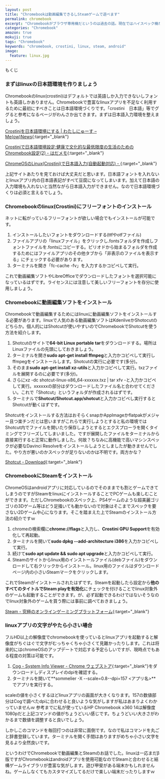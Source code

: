 ```yaml
---
layout: post
title: "Chromebookは動画編集できるしSteamゲームで遊べます"
permalink: chromebook
excerpt: "Chromebookがブラウザ専用機だというのは過去の話。現在ではハイスペック機が出揃いChromeOSのアップデートも重なった結果、linuxアプリが使えるようになりChromebookでも動画編集と多くのゲームで遊べる端末へと進化しました。しかしながらそれらを利用するためにはいくつかの設定が必要です。そんなに難しいことではないので一つ一つ見ていきましょう。"
categories: "Chromebook"
amazon: true
mokuji: true
tags: "Chromebook"
keywords: "chromebook, crostini, linux, steam, android"
image:
  feature: linux.jpg
---
```


<div id="mokuji"><span>もくじ</span></div>

### まずはlinuxの日本語環境を作りましょう

Chromebookのlinux(crostini)はデフォルトでは英語しか入力できないしフォントも英語しかありません。Chromebookで豊富なlinuxアプリを不足なく利用するために最初にすべきことは日本語環境づくりです。「crostini　日本語」等でググると参考になるページがわんさか出てきます。まずは日本語入力環境を整えましょう。


[Crostiniを日本語環境にする | わたしにゅーす – Me(ow)News](https://meow.gigowat.com/2602/){:target="_blank"}

[Crostiniで日本語環境設定:健康で文化的な最低限度の生活のためのChromebook設定(2) - はだメモ](https://scrapbox.io/hada/Crostini%E3%81%A7%E6%97%A5%E6%9C%AC%E8%AA%9E%E7%92%B0%E5%A2%83%E8%A8%AD%E5%AE%9A:%E5%81%A5%E5%BA%B7%E3%81%A7%E6%96%87%E5%8C%96%E7%9A%84%E3%81%AA%E6%9C%80%E4%BD%8E%E9%99%90%E5%BA%A6%E3%81%AE%E7%94%9F%E6%B4%BB%E3%81%AE%E3%81%9F%E3%82%81%E3%81%AEChromebook%E8%A8%AD%E5%AE%9A(2)){:target="_blank"}

[ChromeOSのLinux(Crostini)で日本語入力(自動起動対応) - <TextBlock />](https://www.axon.jp/entry/2018/10/18/201812){:target="_blank"}

上記サイトあたりを見ておけば大丈夫だと思います。日本語フォントを入れないとlinuxアプリ内の日本語表記がすべて豆腐になってしまいます。加えて日本語の入力環境も入れないと当然ながら日本語入力ができません。なので日本語環境づくりは必須と言えるでしょう。

### Chromebookのlinux(Crostini)にフリーフォントのインストール

ネットに転がっているフリーフォントが欲しい場合でもインストールが可能です。

1. インストールしたいフォントをダウンロードする(ttfやotfファイル)
2. ファイルアプリの「linuxファイル」をクリックし.fontsフォルダを作成しフォントファイルを.fontsにコピーする。ピリオドから始まるフォルダを作成するためにはファイルアプリのその他タブから「非表示のファイルを表示する」にチェックする必要があります。
3. ターミナルを開き「fc-cache -fv」を入力するかコピペして実行。

これで動画編集ソフトやLibreOfficeでダウンロードしたフォントを選択可能になっているはずです。ライセンスには注意して美しいフリーフォントを存分に使用しましょう。

### Chromebookに動画編集ソフトをインストール

Chromebookで動画編集するためにはlinuxに動画編集ソフトをインストールする必要があります。linuxで人気のある動画編集ソフトはKdenliveかShotocutのどちらか。個人的にはShotcutが使いやすいのでChromebookでShotcutを使う方法を紹介します。

1. Shotcutのサイトで**64-bit Linux portable tar**をダウンロードする。場所はLinuxファイルの先頭にしておきましょう。
2. ターミナルを開き**sudo apt-get install ffmpeg**と入力かコピペして実行しffmpegをインストールします。Shotcutの実行に必要です(多分)。
3. そのまま**sudo apt-get install xz-utils**と入力かコピペして実行。txzファイルを展開するのに必要です(多分)。
4. さらにxz -dc shotcut-linux-x86_64-xxxxxx.txz | tar xfv -と入力かコピペして実行。xxxxxxの部分はダウンロードしたファイル名と合わせてください。これで「Shotcut」というフォルダが作成されるはずです。
5. ターミナルで**Shotcut/Shotcut.app/shotcut**と入力かコピペし実行するとShotcutが動くはずです。

Shotcutをインストールする方法はおそらくsnapかAppImageかflatpakがメジャー且つ楽チンだとは思いますがこれらで実行しようとすると私の環境ではShotcut内でファイルを開いたり保存しようとするとエクスプローラを開くタイミングでフリーズしてしまいました。ですが展開したファイルをターミナルから直接実行すると正常に動作しました。何故？ちなみに高機能で高いマシンスペックが必要なDavinci Resolveをインストールしようとしましたが動きませんでした。やり方が悪いのかスペックが足りないのかは不明です。両方かな？

[Shotcut - Download](https://shotcut.org/download/){:target="_blank"}

### ChromebookにSteamをインストール

ChromeOSはandroidアプリに対応しているのでそのままでも割とゲームできてしまうのですがSteamをlinuxにインストールすることでPCゲームも楽しむことができます。ただしChromebookのスペック上、PS4ゲームのような超美麗ゴリゴリの3Dゲーム等はどう足掻いても動かないので対象はそこまでスペックを要さない2Dゲーム中心になります。そこを踏まえた上でSteamのインストール方法の紹介ですｗ

1. chromeの検索欄に**chrome://flags**と入力し、**Crostini GPU Support**を有効化して再起動。
2. ターミナルを開いて**sudo dpkg --add-architecture i386**を入力かコピペして実行。
3. 続けて**sudo apt update && sudo apt upgrade**と入力かコピペして実行。
4. Steamのサイトからlinux用のインストールファイル(debファイル)をダウンロードして右クリックからインストール。linux用のファイルはダウンロードページ内の小さいSteamマークをクリックします。

これでSteamがインストールされたはずです。Steamを起動したら設定から**他のすべてのタイトルでSteam playを有効化**にチェックを付けることでlinux対象外のゲームも起動することができます。が、必ず起動できるわけではないそうなのでlinux対象外のゲームを買う際には事前に調べておきましょう。

[Steam - 究極のオンラインゲーミングプラットフォーム](https://store.steampowered.com/about/){:target="_blank"}

### linuxアプリの文字がやたら小さい場合

フルHD以上の解像度でchromebookを使っているとlinuxアプリを起動すると解像度がちぐはぐで文字がむっちゃくちゃ小さくて見難かったりします。これは将来的にはchromeOSのアップデートで対応する予定らしいですが、現時点でもある程度の対策は可能です。

1. [Cog - System Info Viewer - Chrome ウェブストア](https://chrome.google.com/webstore/detail/cog-system-info-viewer/difcjdggkffcfgcfconafogflmmaadco){:target="_blank"}をダウンロードしディスプレイのdpiを確認する。
2. ターミナルを開いて**sommelier -X --scale=0.8--dpi=157 <アプリ名>**でアプリを実行する。

scaleの値を小さくするほどlinuxアプリの画面が大きくなります。157の数値部分はCogで調べたdpiに合わせると良いような気がしますが私はあまりよくわかっていませんｗ
参考までに私が使っているHP Chromebook x360 14は解像度1080pだと上記コマンドの値がちょうどいい感じです。ちょうどいい大きさがわかるまで数値を調整すると良いでしょう。

しかしこのコマンドを毎回打つのは非常に面倒です。なので私はコマンドを丸ごと辞書登録しています。ターミナルを開く手間はありますがめちゃ小さい文字を見るより全然良いです。

というわけでChromebookで動画編集とSteamのお話でした。linuxは一応まだβ版ですがChromebookはandroidアプリを使用可能なのでSteamと合わせると結構ゲームライブラリが豊富な気がします。遊び甲斐がある端末かもしれませんね。ゲームしなくてもカスタマイズしてるだけで楽しい端末だったりしますｗ
<!--stackedit_data:
eyJoaXN0b3J5IjpbMjA4MjQzODYzMCwtMzI2MTA2NzYwXX0=
-->